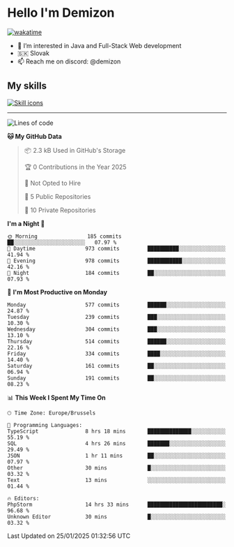 # Hello I'm Demizon
[![wakatime](https://wakatime.com/badge/user/6ad1949f-d6d7-44f9-9eee-c35e54cc499b.svg)](https://wakatime.com/@6ad1949f-d6d7-44f9-9eee-c35e54cc499b)
- 👀 I’m interested in Java and Full-Stack Web development
- 🇸🇰 Slovak
- 📫 Reach me on discord: @demizon

## My skills
[![Skill icons](https://skillicons.dev/icons?i=java,js,ts,html,css,react,nextjs,tailwind,supabase,py,git,docker,linux,mysql,postgres,mongo&theme=dark)](https://github.com/Demizon3433)

---

<!--START_SECTION:waka-->
![Lines of code](https://img.shields.io/badge/From%20Hello%20World%20I%27ve%20Written-726.0%20thousand%20lines%20of%20code-blue)

**🐱 My GitHub Data** 

> 📦 2.3 kB Used in GitHub's Storage 
 > 
> 🏆 0 Contributions in the Year 2025
 > 
> 🚫 Not Opted to Hire
 > 
> 📜 5 Public Repositories 
 > 
> 🔑 10 Private Repositories 
 > 
**I'm a Night 🦉** 

```text
🌞 Morning                185 commits         ██░░░░░░░░░░░░░░░░░░░░░░░   07.97 % 
🌆 Daytime                973 commits         ██████████░░░░░░░░░░░░░░░   41.94 % 
🌃 Evening                978 commits         ███████████░░░░░░░░░░░░░░   42.16 % 
🌙 Night                  184 commits         ██░░░░░░░░░░░░░░░░░░░░░░░   07.93 % 
```
📅 **I'm Most Productive on Monday** 

```text
Monday                   577 commits         ██████░░░░░░░░░░░░░░░░░░░   24.87 % 
Tuesday                  239 commits         ███░░░░░░░░░░░░░░░░░░░░░░   10.30 % 
Wednesday                304 commits         ███░░░░░░░░░░░░░░░░░░░░░░   13.10 % 
Thursday                 514 commits         ██████░░░░░░░░░░░░░░░░░░░   22.16 % 
Friday                   334 commits         ████░░░░░░░░░░░░░░░░░░░░░   14.40 % 
Saturday                 161 commits         ██░░░░░░░░░░░░░░░░░░░░░░░   06.94 % 
Sunday                   191 commits         ██░░░░░░░░░░░░░░░░░░░░░░░   08.23 % 
```


📊 **This Week I Spent My Time On** 

```text
🕑︎ Time Zone: Europe/Brussels

💬 Programming Languages: 
TypeScript               8 hrs 18 mins       ██████████████░░░░░░░░░░░   55.19 % 
SQL                      4 hrs 26 mins       ███████░░░░░░░░░░░░░░░░░░   29.49 % 
JSON                     1 hr 11 mins        ██░░░░░░░░░░░░░░░░░░░░░░░   07.97 % 
Other                    30 mins             █░░░░░░░░░░░░░░░░░░░░░░░░   03.32 % 
Text                     13 mins             ░░░░░░░░░░░░░░░░░░░░░░░░░   01.44 % 

🔥 Editors: 
PhpStorm                 14 hrs 33 mins      ████████████████████████░   96.68 % 
Unknown Editor           30 mins             █░░░░░░░░░░░░░░░░░░░░░░░░   03.32 % 
```


 Last Updated on 25/01/2025 01:32:56 UTC
<!--END_SECTION:waka-->
